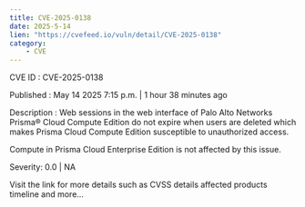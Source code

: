 ```yaml
---
title: CVE-2025-0138
date: 2025-5-14
lien: "https://cvefeed.io/vuln/detail/CVE-2025-0138"
category:
    - CVE
---
```


CVE ID : CVE-2025-0138

Published :  May 14
2025
7:15 p.m. | 1 hour
38 minutes ago

Description : Web sessions in the web interface of Palo Alto Networks Prisma® Cloud Compute Edition do not expire when users are deleted
which makes Prisma Cloud Compute Edition susceptible to unauthorized access.

Compute in Prisma Cloud Enterprise Edition is not affected by this issue.

Severity: 0.0 | NA

Visit the link for more details
such as CVSS details
affected products
timeline
and more...
